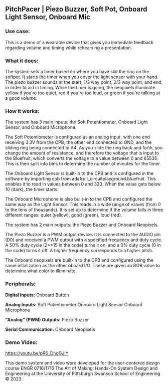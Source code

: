 ## PitchPacer | Piezo Buzzer, Soft Pot, Onboard Light Sensor, Onboard Mic

### Use case: 

This is a demo of a wearable device that gives you immediate feedback regarding volume and timing while rehearsing a presentation.

### What it does: 

The system sets a timer based on where you have slid the ring on the softpot. It starts the timer when you cover the light sensor with your hand. The piezo buzzer sounds at the start, 1/3 way point, 2/3 way point, and end, in order to aid in timing. While the timer is going, the neopixels illuminate yellow if you're too quiet, red if you're too loud, or green if you're talking at a good volume.

### How it works:

The system has 3 main inputs: the Soft Potentiometer, Onboard Light Sensor, and Onboard Microphone.

The Soft Potentiometer is configured as an analog input, with one end receiving 3.3V from the CPB, the other end connected to GND, and the sliding ring being connected to A4. As you slide the ring back and forth, you change the amount of resistance, and therefore the voltage that is input to the Bluefruit, which converts the voltage to a value between 0 and 65535. This is then split into bins to determine the number of minutes for the timer.

The Onboard Light Sensor is built-in to the CPB and is configured in the software by importing cpb from adafruit_circuitplayground.bluefruit. This enables it to read in values between 0 and 320. When the value gets below 10 (dark), the timer starts.

The Onboard Microphone is also built-in to the CPB and configured the same way as the Light Sensor. This reads in a wide range of values (from 0 to the tens of thousands). It is set up to determine if the volume falls in three different ranges: quiet (yellow), good (green), loud (red).

The system has 2 main outputs: the Piezo Buzzer and Onboard Neopixels.

The Piezo Buzzer is a PWM output device. It is connected to the AUDIO pin (D0) and received a PWM output with a specified frequency and duty cycle. A 50% duty cycle (2**15 in the code) turns it on, and a 0% duty cycle (0 in the code) turns it off. A higher frequency corresponds to a higher pitch.

The Onboard neopixels are built-in to the CPB and configured using the same intialization as the other oboard I/O. These are given an RGB value to determine what color to illuminate.

### Peripherals:

**Digital Inputs:**
Onboard Button

**Analog Inputs:**
Soft Potentiometer
Onboard Light Sensor
Onboard Microphone

**"Analog" (PWM) Outputs:**
Piezo Buzzer

**Serial Communication:**
Onboard Neopixels

### Demo Video:

https://youtu.be/pR5_DngGJlY

This demo system and video were developed for the user-centered design course ENGR 0716/1716 The Art of Making: Hands-On System Design and Engineering at the University of Pittsburgh Swanson School of Engineering © 2023.

